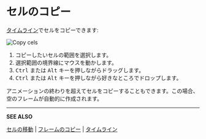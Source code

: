 # セルのコピー

[タイムライン](timeline.md)でセルをコピーできます:

![Copy cels](copy-cels/copy-cels.gif)

1. コピーしたいセルの範囲を選択します。
2. 選択範囲の境界線にマウスを動かします。
3. <kbd>Ctrl</kbd> または <kbd>Alt</kbd> キーを押しながらドラッグします。
4. <kbd>Ctrl</kbd> または <kbd>Alt</kbd> キーを押しながら好きなところでドロップします。

アニメーションの終わりを超えてセルをコピーすることもできます。この場合、空のフレームが自動的に作成されます。

---

**SEE ALSO**

[セルの移動](move-cels.md) |
[フレームのコピー](copy-frames.md) |
[タイムライン](timeline.md)

